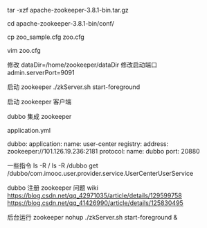 tar -xzf apache-zookeeper-3.8.1-bin.tar.gz

cd apache-zookeeper-3.8.1-bin/conf/

cp zoo_sample.cfg zoo.cfg

vim zoo.cfg

修改 dataDir=/home/zookeeper/dataDir
修改启动端口 admin.serverPort=9091

启动 zookeeper
./zkServer.sh start-foreground

启动 zookeeper 客户端

dubbo 集成 zookeeper

application.yml

dubbo:
application:
name: user-center
registry:
address: zookeeper://101.126.19.236:2181
protocol:
name: dubbo
port: 20880

一些指令
ls -R /
ls -R /dubbo
get /dubbo/com.imooc.user.provider.service.UserCenterUserService

dubbo 注册 zookeeper 问题 wiki
https://blog.csdn.net/qq_42971035/article/details/129599758
https://blog.csdn.net/qq_41426990/article/details/125830495

后台运行 zookeeper
nohup ./zkServer.sh start-foreground &
